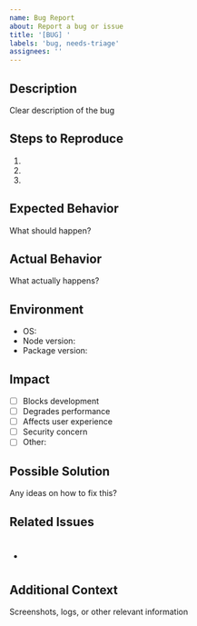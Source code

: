 ```yaml
---
name: Bug Report
about: Report a bug or issue
title: '[BUG] '
labels: 'bug, needs-triage'
assignees: ''
---
```


## Description
Clear description of the bug

## Steps to Reproduce
1. 
2. 
3. 

## Expected Behavior
What should happen?

## Actual Behavior
What actually happens?

## Environment
- OS: 
- Node version: 
- Package version: 

## Impact
- [ ] Blocks development
- [ ] Degrades performance
- [ ] Affects user experience
- [ ] Security concern
- [ ] Other: 

## Possible Solution
Any ideas on how to fix this?

## Related Issues
- #

## Additional Context
Screenshots, logs, or other relevant information